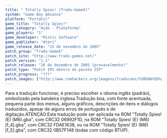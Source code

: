 ```yaml
---
title: " Totally Spies! (Tradu-GameX)"
system: "Game Boy Advance"
platform: "Portátil"
game_title: "Totally Spies!"
game_category: "Ação - Plataforma"
game_players: "1"
game_developer: "Mistic Software"
game_publisher: "Atari"
game_release_date: "15 de novembro de 2005"
patch_group: "Tradu-GameX"
patch_site: "http://www.tradu-gamex.net/"
patch_version: "1.1"
patch_release: "26 de dezembro de 2005 (provavelmente)"
patch_type: "Patch IPS dentro de pacote ZIP"
patch_progress: "???"
patch_images: ["http://www.romhackers.org/imagens/traducoes/%5BGBA%5D%20Totally%20Spies!%20-%20Tradu-GameX%20-%201.png","http://www.romhackers.org/imagens/traducoes/%5BGBA%5D%20Totally%20Spies!%20-%20Tradu-GameX%20-%202.png","http://www.romhackers.org/imagens/traducoes/%5BGBA%5D%20Totally%20Spies!%20-%20Tradu-GameX%20-%203.png"]
---
```

Para a tradução funcionar, é preciso escolher o idioma inglês (padrão), simbolizado pela bandeira inglesa.Tradução boa, com fonte acentuada, pequena parte dos menus, alguns gráficos, descrições de itens e diálogos traduzidos, apesar de alguns erros de português e de digitação.ATENÇÃO:Esta tradução pode ser aplicada na ROM "Totally Spies! (E) (M6).gba", com CRC32 06992F1D, na ROM "Totally Spies! (E) (M6) [f_4].gba", com CRC32 FDAE1638, ou na ROM "Totally Spies! (E) (M6) [f_5].gba", com CRC32 0B57F148 (todas com código BTUP).